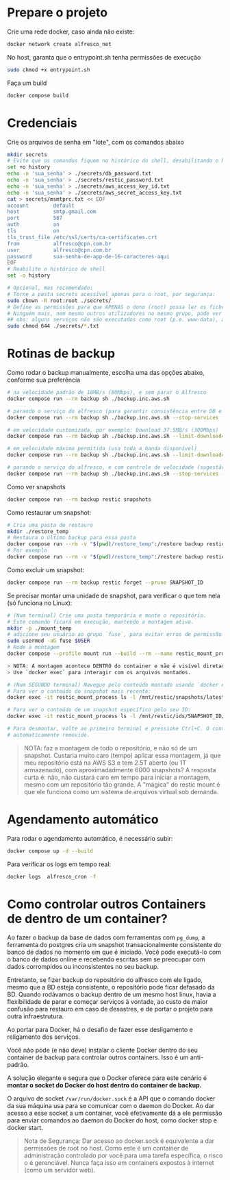 # Prepare o projeto

Crie uma rede docker, caso ainda não existe:

```bash
docker network create alfresco_net
```

No host, garanta que o entrypoint.sh tenha permissões de execução

```bash
sudo chmod +x entrypoint.sh
```

Faça um build

```bash
docker compose build
```

# Credenciais

Crie os arquivos de senha em "lote", com os comandos abaixo

```bash
mkdir secrets
# Evite que os comandos fiquem no histórico do shell, desabilitando o histórico
set +o history
echo -n 'sua_senha' > ./secrets/db_password.txt
echo -n 'sua_senha' > ./secrets/restic_password.txt
echo -n 'sua_senha' > ./secrets/aws_access_key_id.txt
echo -n 'sua_senha' > ./secrets/aws_secret_access_key.txt
cat > secrets/msmtprc.txt << EOF
account        default
host           smtp.gmail.com
port           587
auth           on
tls            on
tls_trust_file /etc/ssl/certs/ca-certificates.crt
from           alfresco@cpn.com.br
user           alfresco@cpn.com.br
password       sua-senha-de-app-de-16-caracteres-aqui
EOF
# Reabilite o histórico do shell
set -o history

# Opcional, mas recomendado:
# Torne a pasta secrets acessível apenas para o root, por segurança:
sudo chown -R root:root ./secrets/
# Define as permissões para que APENAS o dono (root) possa ler os ficheiros
# Ninguém mais, nem mesmo outros utilizadores no mesmo grupo, pode ver o conteúdo.
## obs: alguns serviços não são executados como root (p.e. www-data), assim 0600 tornaria os secrets inacessíveis
sudo chmod 644 ./secrets/*.txt
```

# Rotinas de backup

Como rodar o backup manualmente, escolha uma das opções abaixo, conforme sua preferência

```bash
# na velocidade padrão de 10MB/s (80Mbps), e sem parar o Alfresco
docker compose run --rm backup sh ./backup.inc.aws.sh

# parando o serviço do alfresco (para garantir consistência entre DB e repositório alfresco)
docker compose run --rm backup sh ./backup.inc.aws.sh --stop-services

# em velocidade customizada, por exemplo: Download 37.5MB/s (300Mbps) | Upload 18.75MB/s (150Mbps)
docker compose run --rm backup sh ./backup.inc.aws.sh --limit-download=38400 --limit-upload=19200

# em velocidade máxima permitida (usa toda a banda disponível)
docker compose run --rm backup sh ./backup.inc.aws.sh --limit-download=0 --limit-upload=0

# parando o serviço do alfresco, e com controle de velocidade (sugestão para CRON)
docker compose run --rm backup sh ./backup.inc.aws.sh --stop-services --limit-download=38400 --limit-upload=19200
```

Como ver snapshots

```bash
docker compose run --rm backup restic snapshots
```

Como restaurar um snapshot:

```bash
# Cria uma pasta de restauro
mkdir ./restore_temp
# Restaura o último backup para essa pasta
docker compose run --rm -v "$(pwd)/restore_temp":/restore backup restic restore SNAPSHOT_ID --target /restore
# Por exemplo
docker compose run --rm -v "$(pwd)/restore_temp":/restore backup restic restore e4411202 --target /restore
```

Como excluir um snapshot:

```bash
docker compose run --rm backup restic forget --prune SNAPSHOT_ID
```

Se precisar montar uma unidade de snapshot, para verificar o que tem nela (só funciona no Linux):

```bash
# (Num terminal) Crie uma pasta temporária e monte o repositório.
# Este comando ficará em execução, mantendo a montagem ativa.
mkdir -p ./mount_temp
# adicione seu usuário ao grupo `fuse`, para evitar erros de permissão em hosts com AppArmor
sudo usermod -aG fuse $USER
# Rode a montagem
docker compose --profile mount run --build --rm --name restic_mount_process -v "$(pwd)/mount_temp":/mnt/restic backup-mount restic mount /mnt/restic

> NOTA: A montagem acontece DENTRO do container e não é visível diretamente na pasta local.
> Use `docker exec` para interagir com os arquivos montados.

# (Num SEGUNDO terminal) Navegue pelo conteúdo montado usando `docker exec`.
# Para ver o conteúdo do snapshot mais recente:
docker exec -it restic_mount_process ls -l /mnt/restic/snapshots/latest/

# Para ver o conteúdo de um snapshot específico pelo seu ID:
docker exec -it restic_mount_process ls -l /mnt/restic/ids/SNAPSHOT_ID/

# Para desmontar, volte ao primeiro terminal e pressione Ctrl+C. O container será
# automaticamente removido.
```

> NOTA: faz a montagem de todo o repositório, e não só de um snapshot.
> Custaria muito caro (tempo) aplicar essa montagem, já que meu repositório está na AWS S3 e tem 2.5T aberto (ou 1T armazenado), com aproximadadmente 6000 snapshots?
> A resposta curta é: não, não custará caro em tempo para iniciar a montagem, mesmo com um repositório tão grande.
> A "mágica" do restic mount é que ele funciona como um sistema de arquivos virtual sob demanda.

# Agendamento automático

Para rodar o agendamento automático, é necessário subir:

```bash
docker compose up -d --build
```

Para verificar os logs em tempo real:

```bash
docker logs  alfresco_cron -f
```

# Como controlar outros Containers de dentro de um container?

Ao fazer o backup da base de dados com ferramentas com `pg_dump`, a ferramenta do postgres
cria um snapshot transacionalmente consistente do banco de dados no momento em que é iniciado.
Você pode executá-lo com o banco de dados online e recebendo escritas sem se preocupar
com dados corrompidos ou inconsistentes no seu backup.

Entretanto, se fizer backup do repositório do alfresco com ele ligado, mesmo que a BD esteja
consistente, o repositório pode ficar defasado da BD. Quando rodávamos o backup dentro
de um mesmo host linux, havia a flexibilidade de parar e começar serviços à vontade, ao
custo de maior confusão para restauro em caso de desastres, e de portar o projeto para
outra infraestrutura.

Ao portar para Docker, há o desafio de fazer esse desligamento e religamento dos serviços.

Você não pode (e não deve) instalar o cliente Docker dentro do seu container
de backup para controlar outros containers. Isso é um anti-padrão.

A solução elegante e segura que o Docker oferece para este cenário é
**montar o socket do Docker do host dentro do container de backup.**

O arquivo de socket `/var/run/docker.sock` é a API que o comando docker
da sua máquina usa para se comunicar com o daemon do Docker. Ao dar
acesso a esse socket a um container, você efetivamente dá a ele permissão
para enviar comandos ao daemon do Docker do host, como docker stop e docker start.

> Nota de Segurança: Dar acesso ao docker.sock é equivalente a dar
> permissões de root no host. Como este é um container de administração
> controlado por você para uma tarefa específica, o risco o é gerenciável.
> Nunca faça isso em containers expostos à internet (como um servidor web).
